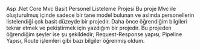 Asp .Net Core Mvc Basit Personel Listeleme Projesi
Bu proje Mvc ile oluşturulmuş içinde sadece bir tane model bulunan ve aslında personellerin listelendiği çok basit düzeyde bir projedir. Daha önce öğrendiğim bilgileri tekrar etmek ve pekiştirmek için yazdığım bir projedir. Bu projeden öğrendiğim şeyler ise şu şekildedir;
Request-Response yapısı, Pipeline Yapısı, Route işlemleri
gibi bazı bilgiler öğrenmiş oldum.
